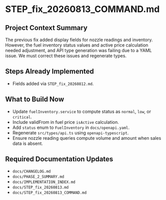 # STEP_fix_20260813_COMMAND.md
## Project Context Summary
The previous fix added display fields for nozzle readings and inventory. However, the
fuel inventory status values and active price calculation needed adjustment, and API type generation was failing due to a YAML issue. We must correct these issues and regenerate types.

## Steps Already Implemented
- Fields added via `STEP_fix_20260812.md`.

## What to Build Now
- Update `fuelInventory.service` to compute status as `normal`, `low`, or `critical`.
- Include validFrom in fuel price `isActive` calculation.
- Add `status` enum to `FuelInventory` in `docs/openapi.yaml`.
- Regenerate `src/types/api.ts` using `openapi-typescript`.
- Ensure nozzle reading queries compute volume and amount when sales data is absent.

## Required Documentation Updates
- `docs/CHANGELOG.md`
- `docs/PHASE_2_SUMMARY.md`
- `docs/IMPLEMENTATION_INDEX.md`
- `docs/STEP_fix_20260813.md`
- `docs/STEP_fix_20260813_COMMAND.md`

